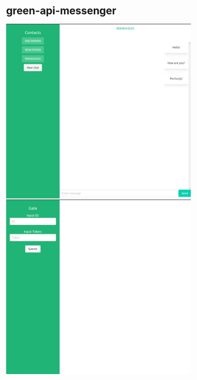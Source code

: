 # green-api-messenger

![Иллюстрация к проекту 1](https://github.com/dukekunyura/green-api-messenger/raw/main/src/assets/00-03-08.png)
![Иллюстрация к проекту 2](https://github.com/dukekunyura/green-api-messenger/raw/main/src/assets/23-51-59.png)
